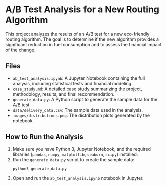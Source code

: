 # A/B Test Analysis for a New Routing Algorithm

This project analyzes the results of an A/B test for a new eco-friendly routing algorithm. The goal is to determine if the new algorithm provides a significant reduction in fuel consumption and to assess the financial impact of the change.

## Files

*   `ab_test_analysis.ipynb`: A Jupyter Notebook containing the full analysis, including statistical tests and financial modeling.
*   `case_study.md`: A detailed case study summarizing the project, methodology, results, and final recommendation.
*   `generate_data.py`: A Python script to generate the sample data for the A/B test.
*   `data/delivery_data.csv`: The sample data used in the analysis.
*   `images/distributions.png`: The distribution plots generated by the notebook.

## How to Run the Analysis

1.  Make sure you have Python 3, Jupyter Notebook, and the required libraries (`pandas`, `numpy`, `matplotlib`, `seaborn`, `scipy`) installed.
2.  Run the `generate_data.py` script to create the sample data:
    ```
    python3 generate_data.py
    ```
3.  Open and run the `ab_test_analysis.ipynb` notebook in Jupyter.
